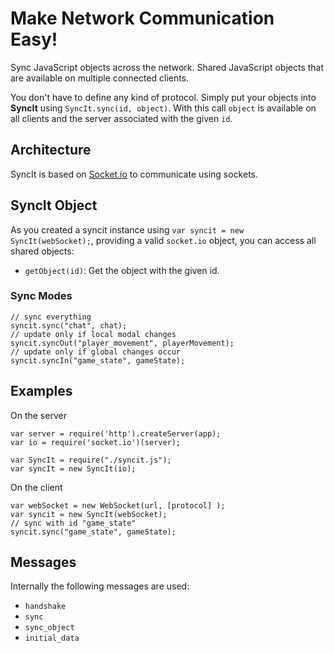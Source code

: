 # Make Network Communication Easy!
Sync JavaScript objects across the network. Shared JavaScript objects that are available on multiple connected clients.

You don't have to define any kind of protocol. Simply put your objects into **SyncIt** using `SyncIt.sync(id, object)`. With this call `object` is available on all clients and the server associated with the given `id`.

## Architecture
SyncIt is based on [Socket.io](https://socket.io/) to communicate using sockets.

## SyncIt Object
As you created a syncit instance using `var syncit = new SyncIt(webSocket);`, providing a valid `socket.io` object, you can access all shared objects:

* `getObject(id)`: Get the object with the given id.

### Sync Modes
```
// sync everything
syncit.sync("chat", chat);
// update only if local modal changes
syncit.syncOut("player_movement", playerMovement);
// update only if global changes occur
syncit.syncIn("game_state", gameState);
```
## Examples
On the server
```
var server = require('http').createServer(app);
var io = require('socket.io')(server);

var SyncIt = require("./syncit.js");
var syncIt = new SyncIt(io);
```

On the client
```
var webSocket = new WebSocket(url, [protocol] );
var syncit = new SyncIt(webSocket);
// sync with id "game_state"
syncit.sync("game_state", gameState);
```

## Messages
Internally the following messages are used:
 - `handshake`
 - `sync`
 - `sync_object`
 - `initial_data`
